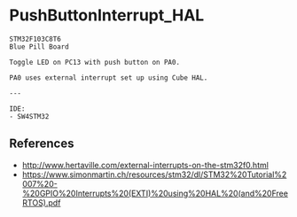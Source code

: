 # PushButtonInterrupt_HAL

	STM32F103C8T6
	Blue Pill Board

	Toggle LED on PC13 with push button on PA0.

	PA0 uses external interrupt set up using Cube HAL.

	---

	IDE:
	- SW4STM32

## References

- http://www.hertaville.com/external-interrupts-on-the-stm32f0.html
- https://www.simonmartin.ch/resources/stm32/dl/STM32%20Tutorial%2007%20-%20GPIO%20Interrupts%20(EXTI)%20using%20HAL%20(and%20FreeRTOS).pdf